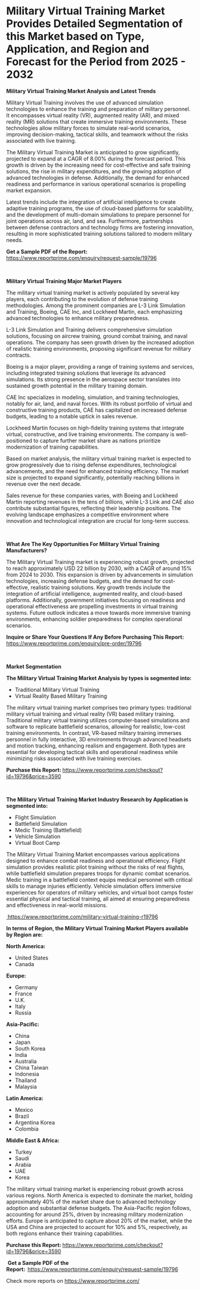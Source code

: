 <p><h1>Military Virtual Training Market Provides Detailed Segmentation of this Market based on Type, Application, and Region and Forecast for the Period from 2025 - 2032</h1></p><p><strong>Military Virtual Training Market Analysis and Latest Trends</strong></p>
<p><p>Military Virtual Training involves the use of advanced simulation technologies to enhance the training and preparation of military personnel. It encompasses virtual reality (VR), augmented reality (AR), and mixed reality (MR) solutions that create immersive training environments. These technologies allow military forces to simulate real-world scenarios, improving decision-making, tactical skills, and teamwork without the risks associated with live training.</p><p>The Military Virtual Training Market is anticipated to grow significantly, projected to expand at a CAGR of 8.00% during the forecast period. This growth is driven by the increasing need for cost-effective and safe training solutions, the rise in military expenditures, and the growing adoption of advanced technologies in defense. Additionally, the demand for enhanced readiness and performance in various operational scenarios is propelling market expansion.</p><p>Latest trends include the integration of artificial intelligence to create adaptive training programs, the use of cloud-based platforms for scalability, and the development of multi-domain simulations to prepare personnel for joint operations across air, land, and sea. Furthermore, partnerships between defense contractors and technology firms are fostering innovation, resulting in more sophisticated training solutions tailored to modern military needs.</p></p>
<p><strong>Get a Sample PDF of the Report:&nbsp;</strong> <a href="https://www.reportprime.com/enquiry/request-sample/19796?utm_campaign=2298&utm_medium=2&utm_source=Github&utm_content=ia&utm_term=20032025&utm_id=military-virtual-training">https://www.reportprime.com/enquiry/request-sample/19796</a></p>
<p>&nbsp;</p>
<p><strong>Military Virtual Training Major Market Players</strong></p>
<p><p>The military virtual training market is actively populated by several key players, each contributing to the evolution of defense training methodologies. Among the prominent companies are L-3 Link Simulation and Training, Boeing, CAE Inc, and Lockheed Martin, each emphasizing advanced technologies to enhance military preparedness.</p><p>L-3 Link Simulation and Training delivers comprehensive simulation solutions, focusing on aircrew training, ground combat training, and naval operations. The company has seen growth driven by the increased adoption of realistic training environments, proposing significant revenue for military contracts.</p><p>Boeing is a major player, providing a range of training systems and services, including integrated training solutions that leverage its advanced simulations. Its strong presence in the aerospace sector translates into sustained growth potential in the military training domain.</p><p>CAE Inc specializes in modeling, simulation, and training technologies, notably for air, land, and naval forces. With its robust portfolio of virtual and constructive training products, CAE has capitalized on increased defense budgets, leading to a notable uptick in sales revenue.</p><p>Lockheed Martin focuses on high-fidelity training systems that integrate virtual, constructive, and live training environments. The company is well-positioned to capture further market share as nations prioritize modernization of training capabilities.</p><p>Based on market analysis, the military virtual training market is expected to grow progressively due to rising defense expenditures, technological advancements, and the need for enhanced training efficiency. The market size is projected to expand significantly, potentially reaching billions in revenue over the next decade.</p><p>Sales revenue for these companies varies, with Boeing and Lockheed Martin reporting revenues in the tens of billions, while L-3 Link and CAE also contribute substantial figures, reflecting their leadership positions. The evolving landscape emphasizes a competitive environment where innovation and technological integration are crucial for long-term success.</p></p>
<p>&nbsp;</p>
<p><strong>What Are The Key Opportunities For Military Virtual Training Manufacturers?</strong></p>
<p><p>The Military Virtual Training market is experiencing robust growth, projected to reach approximately USD 22 billion by 2030, with a CAGR of around 15% from 2024 to 2030. This expansion is driven by advancements in simulation technologies, increasing defense budgets, and the demand for cost-effective, realistic training solutions. Key growth trends include the integration of artificial intelligence, augmented reality, and cloud-based platforms. Additionally, government initiatives focusing on readiness and operational effectiveness are propelling investments in virtual training systems. Future outlook indicates a move towards more immersive training environments, enhancing soldier preparedness for complex operational scenarios.</p></p>
<p><strong>Inquire or Share Your Questions If Any Before Purchasing This Report:</strong> <a href="https://www.reportprime.com/enquiry/pre-order/19796?utm_campaign=2298&utm_medium=2&utm_source=Github&utm_content=ia&utm_term=20032025&utm_id=military-virtual-training">https://www.reportprime.com/enquiry/pre-order/19796</a></p>
<p>&nbsp;</p>
<p><strong>Market Segmentation</strong></p>
<p><strong>The Military Virtual Training Market Analysis by types is segmented into:</strong></p>
<p><ul><li>Traditional Military Virtual Training</li><li>Virtual Reality Based Military Training</li></ul></p>
<p><p>The military virtual training market comprises two primary types: traditional military virtual training and virtual reality (VR) based military training. Traditional military virtual training utilizes computer-based simulations and software to replicate battlefield scenarios, allowing for realistic, low-cost training environments. In contrast, VR-based military training immerses personnel in fully interactive, 3D environments through advanced headsets and motion tracking, enhancing realism and engagement. Both types are essential for developing tactical skills and operational readiness while minimizing risks associated with live training exercises.</p></p>
<p><strong>Purchase this Report:&nbsp;</strong><a href="https://www.reportprime.com/checkout?id=19796&price=3590&utm_campaign=2298&utm_medium=2&utm_source=Github&utm_content=ia&utm_term=20032025&utm_id=military-virtual-training">https://www.reportprime.com/checkout?id=19796&price=3590</a></p>
<p>&nbsp;</p>
<p><strong>The Military Virtual Training Market Industry Research by Application is segmented into:</strong></p>
<p><ul><li>Flight Simulation</li><li>Battlefield Simulation</li><li>Medic Training (Battlefield)</li><li>Vehicle Simulation</li><li>Virtual Boot Camp</li></ul></p>
<p><p>The Military Virtual Training Market encompasses various applications designed to enhance combat readiness and operational efficiency. Flight simulation provides realistic pilot training without the risks of real flights, while battlefield simulation prepares troops for dynamic combat scenarios. Medic training in a battlefield context equips medical personnel with critical skills to manage injuries efficiently. Vehicle simulation offers immersive experiences for operators of military vehicles, and virtual boot camps foster essential physical and tactical training, all aimed at ensuring preparedness and effectiveness in real-world missions.</p></p>
<p><a href="https://www.reportprime.com/military-virtual-training-r19796?utm_campaign=2298&utm_medium=2&utm_source=Github&utm_content=ia&utm_term=20032025&utm_id=military-virtual-training">&nbsp;https://www.reportprime.com/military-virtual-training-r19796</a></p>
<p><strong>In terms of Region, the Military Virtual Training Market Players available by Region are:</strong></p>
<p>
    <p> <strong> North America: </strong>
        <ul>
            <li>United States</li>
            <li>Canada</li>
        </ul>
        </p> 
    <p> <strong> Europe: </strong>
        <ul>
            <li>Germany</li>
            <li>France</li>
            <li>U.K.</li>
            <li>Italy</li>
            <li>Russia</li>
        </ul>
        </p> 
    <p> <strong> Asia-Pacific: </strong>
        <ul>
            <li>China</li>
            <li>Japan</li>
            <li>South Korea</li>
            <li>India</li>
            <li>Australia</li>
            <li>China Taiwan</li>
            <li>Indonesia</li>
            <li>Thailand</li>
            <li>Malaysia</li>
        </ul>
        </p> 
    <p> <strong> Latin America: </strong>
        <ul>
            <li>Mexico</li>
            <li>Brazil</li>
            <li>Argentina Korea</li>
            <li>Colombia</li>
        </ul>
        </p> 
    <p> <strong> Middle East & Africa: </strong>
        <ul>
            <li>Turkey</li>
            <li>Saudi</li>
            <li>Arabia</li>
            <li>UAE</li>
            <li>Korea</li>
        </ul>
    </p>
    </p>
<p><p>The military virtual training market is experiencing robust growth across various regions. North America is expected to dominate the market, holding approximately 40% of the market share due to advanced technology adoption and substantial defense budgets. The Asia-Pacific region follows, accounting for around 25%, driven by increasing military modernization efforts. Europe is anticipated to capture about 20% of the market, while the USA and China are projected to account for 10% and 5%, respectively, as both regions enhance their training capabilities.</p></p>
<p><strong>Purchase this Report: </strong><a href="https://www.reportprime.com/checkout?id=19796&price=3590&utm_campaign=2298&utm_medium=2&utm_source=Github&utm_content=ia&utm_term=20032025&utm_id=military-virtual-training">https://www.reportprime.com/checkout?id=19796&price=3590</a></p>
<p>&nbsp;<strong>Get a Sample PDF of the Report:&nbsp;&nbsp;</strong><a href="https://www.reportprime.com/enquiry/request-sample/19796?utm_campaign=2298&utm_medium=2&utm_source=Github&utm_content=ia&utm_term=20032025&utm_id=military-virtual-training">https://www.reportprime.com/enquiry/request-sample/19796</a></p>
<p><strong></strong></p>
<p>Check more reports on <a href="https://www.reportprime.com/?utm_campaign=2298&utm_medium=2&utm_source=Github&utm_content=ia&utm_term=20032025&utm_id=military-virtual-training">https://www.reportprime.com/</a></p>